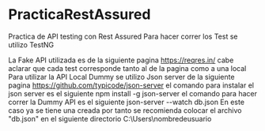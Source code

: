 # PracticaRestAssured
 Practica de API testing con Rest Assured
 Para hacer correr los Test se utilizo TestNG
 
 La Fake API utilizada es de la siguiente pagina https://reqres.in/ 
 cabe aclarar que cada test corresponde tanto al de la pagina como a una local
 Para utilizar la API Local Dummy se utilizo Json server de la siguiente pagina https://github.com/typicode/json-server
 el comando para instalar el json server es el siguiente
 npm install -g json-server
 el comando para hacer correr la Dummy API es el siguiente
 json-server --watch db.json
 En este caso ya se tiene una creada por tanto se recomienda colocar el archivo "db.json" en el siguiente directorio
 C:\Users\nombredeusuario
 
